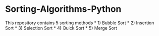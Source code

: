 # Sorting-Algorithms-Python

This repository contains 5 sorting methods
      * 1) Bubble Sort
      * 2) Insertion Sort
      * 3) Selection Sort
      * 4) Quick Sort
      * 5) Merge Sort
